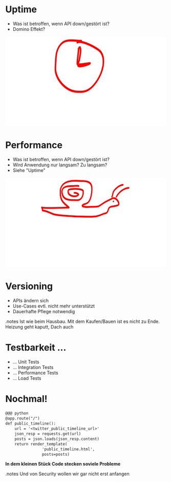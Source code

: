 <!SLIDE bullets incremental>

# Uptime

* Was ist betroffen, wenn API down/gestört ist?
* Domino Effekt?

![](clock.jpg)


<!SLIDE bullets incremental>

# Performance

* Was ist betroffen, wenn API down/gestört ist?
* Wird Anwendung nur langsam? Zu langsam?
* Siehe "Uptime"

![](snail.jpg)


<!SLIDE bullets incremental>

# Versioning

* APIs ändern sich
* Use-Cases evtl. nicht mehr unterstützt
* Dauerhafte Pflege notwendig

.notes Ist wie beim Hausbau. Mit dem Kaufen/Bauen ist es nicht zu Ende. Heizung geht kaputt, Dach auch


<!SLIDE bullets incremental>

# Testbarkeit ... 

* ... Unit Tests
* ... Integration Tests
* ... Performance Tests
* ... Load Tests


<!SLIDE code code-small>

# Nochmal!

    @@@ python
    @app.route("/")
    def public_timeline():
        url = '<twitter_public_timeline_url>' 
        json_resp = requests.get(url)
        posts = json.loads(json_resp.content)
        return render_template(
                    'public_timeline.html', 
                    posts=posts)

__In dem kleinen Stück Code stecken soviele Probleme__

.notes Und von Security wollen wir gar nicht erst anfangen